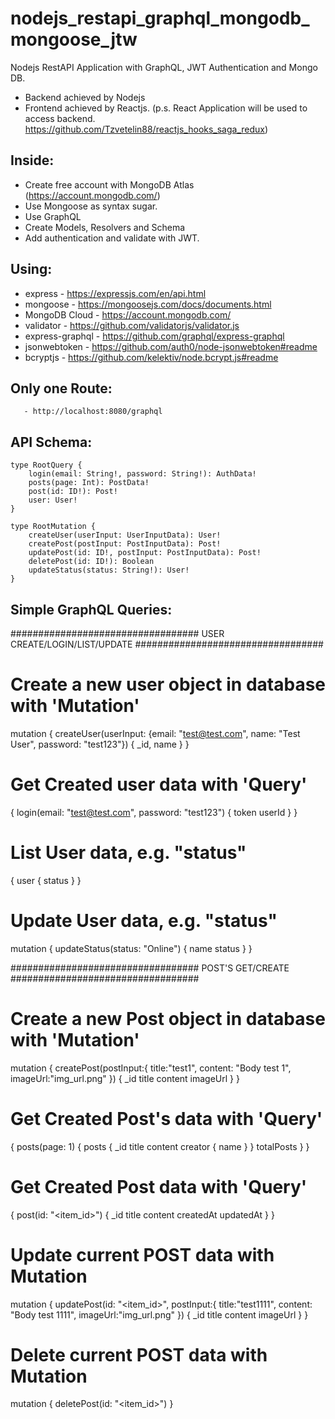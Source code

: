 # nodejs_restapi_graphql_mongodb_mongoose_jtw
Nodejs RestAPI Application with GraphQL, JWT Authentication and Mongo DB.
- Backend achieved by Nodejs
- Frontend achieved by Reactjs. (p.s. React Application will be used to access backend. https://github.com/Tzvetelin88/reactjs_hooks_saga_redux)

## Inside:

 - Crеate free account with MongoDB Atlas (https://account.mongodb.com/)
 - Use Mongoose as syntax sugar.
 - Use GraphQL
 - Create Models, Resolvers and Schema
 - Add authentication and validate with JWT.

## Using: 

 -  express           - https://expressjs.com/en/api.html
 -  mongoose          - https://mongoosejs.com/docs/documents.html
 -  MongoDB Cloud     - https://account.mongodb.com/
 -  validator         - https://github.com/validatorjs/validator.js
 -  express-graphql   - https://github.com/graphql/express-graphql 
 -  jsonwebtoken      - https://github.com/auth0/node-jsonwebtoken#readme
 -  bcryptjs		  - https://github.com/kelektiv/node.bcrypt.js#readme

## Only one Route: 
``` 
   - http://localhost:8080/graphql
```

## API Schema:
```
type RootQuery {
    login(email: String!, password: String!): AuthData!
    posts(page: Int): PostData!
    post(id: ID!): Post!
    user: User!
}

type RootMutation {
    createUser(userInput: UserInputData): User!
    createPost(postInput: PostInputData): Post!
    updatePost(id: ID!, postInput: PostInputData): Post!
    deletePost(id: ID!): Boolean
    updateStatus(status: String!): User!
}
```

## Simple GraphQL Queries:
################################## USER CREATE/LOGIN/LIST/UPDATE ##################################
# Create a new user object in database with 'Mutation'
mutation {
  createUser(userInput: {email: "test@test.com", name: "Test User", password: "test123"}) {
    _id,
    name
  }
}

# Get Created user data with 'Query'
{
  login(email: "test@test.com", password: "test123") {
    token
    userId
  }
}

# List User data, e.g. "status"
{
  user {
    status
  }
}

# Update User data, e.g. "status"
mutation {
  updateStatus(status: "Online") {
    name
    status
  }
}


################################## POST'S GET/CREATE ##################################
# Create a new Post object in database with 'Mutation'
mutation {
  createPost(postInput:{ title:"test1", content: "Body test 1", imageUrl:"img_url.png" }) {
    _id
    title
    content
    imageUrl
  }
}

# Get Created Post's data with 'Query'
{
  posts(page: 1) {
    posts {
      _id
      title
      content
      creator {
        name
      }
    }
    totalPosts
  }
}

# Get Created Post data with 'Query'
{
	post(id: "<item_id>") {
    _id
    title
    content
    createdAt
    updatedAt
  }
}

# Update current POST data with Mutation
mutation {
  updatePost(id: "<item_id>", postInput:{ title:"test1111", content: "Body test 1111", imageUrl:"img_url.png" }) {
    _id
    title
    content
    imageUrl
  }
}

# Delete current POST data with Mutation
mutation {
  deletePost(id: "<item_id>")
}

